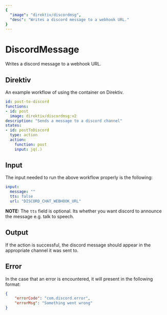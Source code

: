 ```yaml
---
{
  "image": "direktiv/discordmsg",
  "desc": "Writes a discord message to a webhook URL."
}
---
```


# DiscordMessage

Writes a discord message to a webhook URL.

## Direktiv

An example workflow of using the container on Direktiv.

```yaml
id: post-to-discord
functions:
- id: post
  image: direktiv/discordmsg:v2
description: "Sends a message to a discord channel"
states:
- id: postToDiscord
  type: action
  action:
    function: post
    input: jq(.)
```

## Input 

The input needed to run the above workflow properly is the following:

```yaml
input:
  message: ""
  tts: false
  url: "DISCORD_CHAT_WEBHOOK_URL"
```

**NOTE:** The `tts` field is optional. Its whether you want discord to announce the message e.g. talk to speech.

## Output

If the action is successful, the discord message should appear in the appropriate channel it was sent to. 

## Error

In the case that an error is encountered, it will present in the following format:

```json
{
    "errorCode": "com.discord.error",
    "errorMsg": "Something went wrong"
}
```